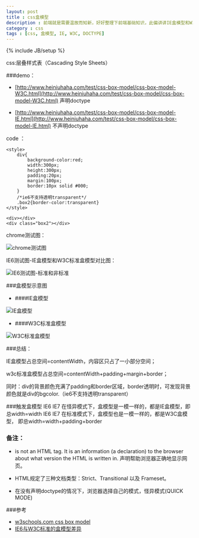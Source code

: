 ```yaml
---
layout: post
title : css盒模型
description : 前端就是需要温故而知新，好好整理下前端基础知识，此偏讲讲IE盒模型和W3C标准盒模型差异，巩固下基础知识。
category : css
tags : [css, 盒模型, IE, W3C, DOCTYPE]
---
```

{% include JB/setup %}

css:层叠样式表（Cascading Style Sheets）

###demo：

- [http://www.heiniuhaha.com/test/css-box-model/css-box-model-W3C.html](http://www.heiniuhaha.com/test/css-box-model/css-box-model-W3C.html) 声明doctype

- [http://www.heiniuhaha.com/test/css-box-model/css-box-model-IE.html](http://www.heiniuhaha.com/test/css-box-model/css-box-model-IE.html) 不声明doctype

code ：

	<style> 
		div{
			background-color:red;
			width:300px;
			height:300px;
			padding:20px;
			margin:100px;
			border:10px solid #000;
		}
		/*ie6不支持透明transparent*/
		.box2{border-color:transparent}
	</style>
	
	<div></div>
	<div class="box2"></div>
	
chrome测试图：

![chrome测试图](http://www.heiniuhaha.com/test/css-box-model/css-box-model-chrome.png)

IE6测试图-IE盒模型和W3C标准盒模型对比图：

![IE6测试图-标准和非标准](http://www.heiniuhaha.com/test/css-box-model/box-ie6.png)

###盒模型示意图
- ####IE盒模型

![IE盒模型](http://www.heiniuhaha.com/test/css-box-model/p2.gif)

- ####W3C标准盒模型

![W3C标准盒模型](http://www.heiniuhaha.com/test/css-box-model/p3.gif)

###总结：

IE盒模型占总空间=contentWidth，内容区只占了一小部分空间；

w3c标准盒模型占总空间=contentWidth+padding+margin+border；

同时：div的背景颜色充满了padding和border区域，border透明时，可发现背景颜色就是div的bgcolor.（ie6不支持透明transparent）

###触发盒模型
IE6 IE7 在怪异模式下，盒模型是一模一样的，都是IE盒模型，即总width=width
IE6 IE7 在标准模式下，盒模型也是一模一样的，都是W3C盒模型， 即总width=width+padding+border

### 备注：

- <!DOCTYPE> is not an HTML tag. It is an information (a declaration) to the browser about what version the HTML is written in. 声明帮助浏览器正确地显示网页。

- HTML规定了三种文档类型：Strict、Transitional 以及 Frameset。

- 在没有声明doctype的情况下，浏览器选择自己的模式，怪异模式(QUICK MODE)

###参考
- [w3schools.com css box model](http://www.w3schools.com/css/css_boxmodel.asp)
- [IE6与W3C标准的盒模型差异](http://blog.csdn.net/ncode/article/details/7428746)